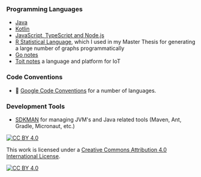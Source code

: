 ### Programming Languages

* [Java](./java)
* [Kotlin](./kotlin)
* [JavaScript, TypeScript and Node.js](./javascript)
* [R Statistical Language](./rscript), which I used in my Master Thesis for generating a large number of graphs programmatically
* [Go notes](./go)
* [Toit notes](./toit) a language and platform for IoT

### Code Conventions

* 🔗 [Google Code Conventions](https://google.github.io/styleguide/) for a number of languages.

### Development Tools

* [SDKMAN](./sdkman) for managing JVM's and Java related tools (Maven, Ant, Gradle, Micronaut, etc.)

[![CC BY 4.0][cc-by-shield]][cc-by]

This work is licensed under a [Creative Commons Attribution 4.0 International
License][cc-by].

[![CC BY 4.0][cc-by-image]][cc-by]

[cc-by]: http://creativecommons.org/licenses/by/4.0/
[cc-by-image]: https://i.creativecommons.org/l/by/4.0/88x31.png
[cc-by-shield]: https://img.shields.io/badge/License-CC%20BY%204.0-lightgrey.svg
